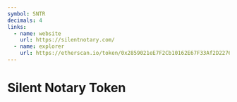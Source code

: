 ```yaml
---
symbol: SNTR
decimals: 4
links:
  - name: website
    url: https://silentnotary.com/
  - name: explorer
    url: https://etherscan.io/token/0x2859021eE7F2Cb10162E67F33Af2D22764B31aFf
---
```


# Silent Notary Token
